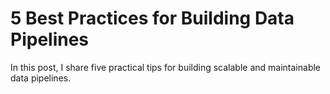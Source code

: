 # 5 Best Practices for Building Data Pipelines

In this post, I share five practical tips for building scalable and maintainable data pipelines.
